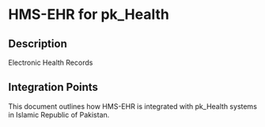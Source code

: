 # HMS-EHR for pk_Health

## Description

Electronic Health Records

## Integration Points

This document outlines how HMS-EHR is integrated with pk_Health systems in Islamic Republic of Pakistan.
